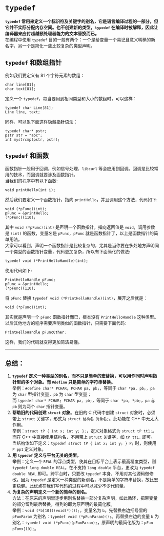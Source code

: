 # `typedef`  
**`typedef` 常用来定义一个标识符及关键字的别名，它是语言编译过程的一部分，但它并不实际分配内存空间。也不创建新的类型，`typedef` 在编译时被解释，因此让编译器来应付超越预处理器能力的文本替换而已。**  
在编程中使用 `typedef` 目的一般有两个：一个是给变量一个易记且意义明确的新名字，另一个是简化一些比较复杂的类型声明。  
## `typedef` 和数组指针  
例如我们要定义有 81 个字符元素的数组：  
```  
char line[81];  
char text[81];  
```  
定义一个 `typedef`，每当要用到相同类型和大小的数组时，可以这样：  
```  
typedef char Line[81];  
Line line, text;  
```  
同样，可以象下面这样隐藏指针语法：  
```  
typedef char* pstr;  
pstr str = "abc";  
int mystrcmp(pstr, pstr);  
```  
## `typedef` 和函数  
函数指针一般用于回调，例如信号处理，`libcurl` 等会应用到回调。回调是比较常用的技术，而回调就要涉及函数指针。  
当我们的程序中有以下函数:  
```  
void printHello(int i);  
```  
然后我们要定义一个函数指针，指向 `printHello`，并且调用这个方法，代码如下:  
```  
void (*pFunc)(int);  
pFunc = &printHello;  
(*pFunc)(110);  
```  
其中 `void (*pFunc)(int)` 是声明一个函数指针，指向返回值是 `void`，调用参数是 `(int)` 的函数，变量名是 `pFunc`，`pFunc` 就是函数指针了，以上是函数指针的简单用法。  
大家可以看到，声明一个函数指针是比较复杂的，尤其是当你要在多处地方声明同一个类型的函数指针变量，代码更加复杂，所以有下面简化的做法:  
```  
typedef void (*PrintHelloHandle)(int);  
```  
使用代码如下:  
```  
PrintHelloHandle pFunc;  
pFunc = &printHello;  
(*pFunc)(110);  
```  
将 `pFunc` 替换 `typedef void (*PrintHelloHandle)(int)`，展开之后就是：  
```  
void (*pFunc)(int);  
```  
其实就是声明一个 `pFunc` 函数指针而已，根本没有 `PrintHelloHandle` 这种类型。  
以后其他地方的程序需要声明类似的函数指针，只需要下面代码:  
```  
PrintHelloHandle pFuncOther;  
```  
这样，我们的代码就变得更加简洁易懂。  
***  
## 总结：  
1. **`typedef` 定义一种类型的别名，而不只是简单的宏替换，可以用作同时声明指针型的多个对象。而 `#define` 只是简单的字符串替换。**  
举例：`#define char* PCHAR`，`PCHAR pa, pb;`，等同于 `char *pa, pb;`，`pa` 为 `char` 型指针变量，`pb` 为 `char` 型变量；  
而 `typedef char* PCHAR; PCHAR pa, pb;`，等同于 `char *pa, *pb;`，`pa` 与 `pb` 则为两个 `char` 指针变量。  
2. **帮助旧的代码创建 `struct` 对象**。在旧的 C 代码中创建 `struct` 对象时，必须带上 `struct` 关键字，形式为 `struct 结构名 对象名;`。此功能在 C++ 中无太大作用。  
举例：`struct tP { int x; int y; };`，定义对象格式为 `struct tP tt1;`。而在 C++ 中直接使用结构名，不用带上 `struct` 关键字，如 `tP tt1;` 即可。  
当结构体如下定义：`typedef struct tP { int x; int y; } P;` 时，则使用 `P pp1` 定义对象。  
3. **用 `typedef` 定义与平台无关的类型。**  
举例：定义一个 `REAL` 的浮点类型，使其在目标平台上表示最高精度类型，则 `typedef long double REAL`，在不支持 `long double` 平台，更改为 `typedef double REAL` 即可。跨平台时，只要改 `typedef` 本身，不用对其他源码做修改。因为 `typedef` 是定义一种类型的新别名，不是简单的字符串替换，故比宏更稳健。此优点在我们写代码的过程中可以减少不少代码量。  
4. **为复杂的声明定义一个新的简单的别名。**  
方法：在原来的声明里逐步用别名替换一部分复杂声明，如此循环，把带变量的部分留到最后替换，得到的即为原声明的最简化版。  
举例：`void (*b[10])(void(*)());`，变量名为 `b`。先替换右边括号里的 `pFunParam` 为别名：`typedef void (*pFunParam)();`。再替换左边的变量 `b` 为别名：`typedef void (*pFunx)(pFunParam);`，原声明的最简化版为：`pFun pFunx[10];`。  
